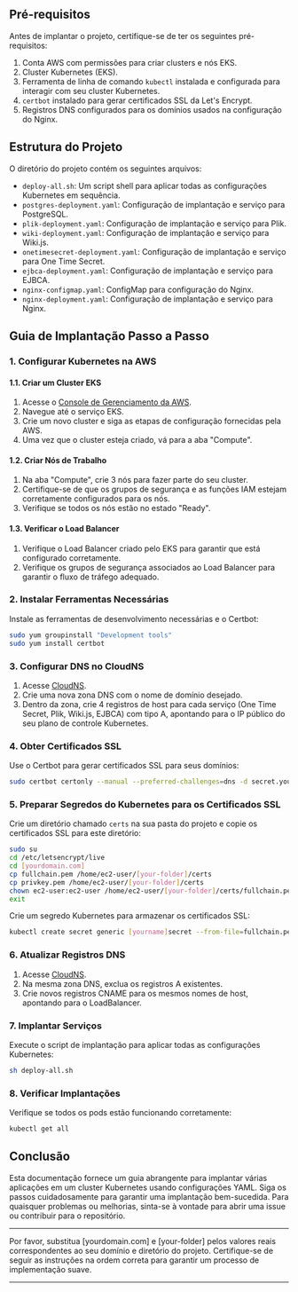 ## Pré-requisitos

Antes de implantar o projeto, certifique-se de ter os seguintes pré-requisitos:

1. Conta AWS com permissões para criar clusters e nós EKS.
2. Cluster Kubernetes (EKS).
3. Ferramenta de linha de comando `kubectl` instalada e configurada para interagir com seu cluster Kubernetes.
4. `certbot` instalado para gerar certificados SSL da Let's Encrypt.
5. Registros DNS configurados para os domínios usados na configuração do Nginx.

## Estrutura do Projeto

O diretório do projeto contém os seguintes arquivos:

- `deploy-all.sh`: Um script shell para aplicar todas as configurações Kubernetes em sequência.
- `postgres-deployment.yaml`: Configuração de implantação e serviço para PostgreSQL.
- `plik-deployment.yaml`: Configuração de implantação e serviço para Plik.
- `wiki-deployment.yaml`: Configuração de implantação e serviço para Wiki.js.
- `onetimesecret-deployment.yaml`: Configuração de implantação e serviço para One Time Secret.
- `ejbca-deployment.yaml`: Configuração de implantação e serviço para EJBCA.
- `nginx-configmap.yaml`: ConfigMap para configuração do Nginx.
- `nginx-deployment.yaml`: Configuração de implantação e serviço para Nginx.

## Guia de Implantação Passo a Passo

### 1. Configurar Kubernetes na AWS

#### 1.1. Criar um Cluster EKS

1. Acesse o [Console de Gerenciamento da AWS](https://aws.amazon.com/console/).
2. Navegue até o serviço EKS.
3. Crie um novo cluster e siga as etapas de configuração fornecidas pela AWS.
4. Uma vez que o cluster esteja criado, vá para a aba "Compute".

#### 1.2. Criar Nós de Trabalho

1. Na aba "Compute", crie 3 nós para fazer parte do seu cluster.
2. Certifique-se de que os grupos de segurança e as funções IAM estejam corretamente configurados para os nós.
3. Verifique se todos os nós estão no estado "Ready".

#### 1.3. Verificar o Load Balancer

1. Verifique o Load Balancer criado pelo EKS para garantir que está configurado corretamente.
2. Verifique os grupos de segurança associados ao Load Balancer para garantir o fluxo de tráfego adequado.

### 2. Instalar Ferramentas Necessárias

Instale as ferramentas de desenvolvimento necessárias e o Certbot:

```bash
sudo yum groupinstall "Development tools"
sudo yum install certbot
```

### 3. Configurar DNS no CloudNS

1. Acesse [CloudNS](https://www.cloudns.net/main/).
2. Crie uma nova zona DNS com o nome de domínio desejado.
3. Dentro da zona, crie 4 registros de host para cada serviço (One Time Secret, Plik, Wiki.js, EJBCA) com tipo A, apontando para o IP público do seu plano de controle Kubernetes.

### 4. Obter Certificados SSL

Use o Certbot para gerar certificados SSL para seus domínios:

```bash
sudo certbot certonly --manual --preferred-challenges=dns -d secret.yourdomain.com -d plik.yourdomain.com -d wiki.yourdomain.com -d cert.yourdomain.com
```

### 5. Preparar Segredos do Kubernetes para os Certificados SSL

Crie um diretório chamado `certs` na sua pasta do projeto e copie os certificados SSL para este diretório:

```bash
sudo su
cd /etc/letsencrypt/live
cd [yourdomain.com]
cp fullchain.pem /home/ec2-user/[your-folder]/certs
cp privkey.pem /home/ec2-user/[your-folder]/certs
chown ec2-user:ec2-user /home/ec2-user/[your-folder]/certs/fullchain.pem /home/ec2-user/[your-folder]/certs/privkey.pem
exit
```

Crie um segredo Kubernetes para armazenar os certificados SSL:

```bash
kubectl create secret generic [yourname]secret --from-file=fullchain.pem=/home/ec2-user/[your-folder]/certs/fullchain.pem --from-file=privkey.pem=/home/ec2-user/[your-folder]/certs/privkey.pem
```

### 6. Atualizar Registros DNS

1. Acesse [CloudNS](https://www.cloudns.net/main/).
2. Na mesma zona DNS, exclua os registros A existentes.
3. Crie novos registros CNAME para os mesmos nomes de host, apontando para o LoadBalancer.

### 7. Implantar Serviços

Execute o script de implantação para aplicar todas as configurações Kubernetes:

```bash
sh deploy-all.sh
```

### 8. Verificar Implantações

Verifique se todos os pods estão funcionando corretamente:

```bash
kubectl get all
```

## Conclusão

Esta documentação fornece um guia abrangente para implantar várias aplicações em um cluster Kubernetes usando configurações YAML. Siga os passos cuidadosamente para garantir uma implantação bem-sucedida. Para quaisquer problemas ou melhorias, sinta-se à vontade para abrir uma issue ou contribuir para o repositório.

---

Por favor, substitua [yourdomain.com] e [your-folder] pelos valores reais correspondentes ao seu domínio e diretório do projeto. Certifique-se de seguir as instruções na ordem correta para garantir um processo de implementação suave.

---

